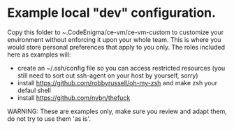 # Example local "dev" configuration.

Copy this folder to ~.CodeEnigma/ce-vm/ce-vm-custom to customize your environment without
enforcing it upon your whole team.
This is where you would store personal preferences that apply to you only.
The roles included here as examples will:

- create an ~/.ssh/config file so you can access restricted resources (you still need to sort out ssh-agent on your host by yourself, sorry)
- install https://github.com/robbyrussell/oh-my-zsh and make zsh your defaul shell
- install https://github.com/nvbn/thefuck

WARNING: These are examples only, make sure you review and adapt them, 
do not try to use them 'as is'.